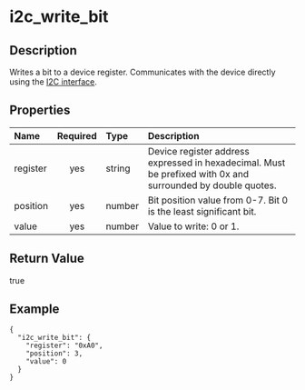 # i2c_write_bit

## Description

Writes a bit to a device register. Communicates with the device directly using
the [I2C interface](i2c_interface.md).

## Properties

| Name     | Required | Type   | Description                                                                                                 |
| :------- | :------: | :----- | :---------------------------------------------------------------------------------------------------------- |
| register |   yes    | string | Device register address expressed in hexadecimal. Must be prefixed with 0x and surrounded by double quotes. |
| position |   yes    | number | Bit position value from 0-7. Bit 0 is the least significant bit.                                            |
| value    |   yes    | number | Value to write: 0 or 1.                                                                                     |

## Return Value

true

## Example

```
{
  "i2c_write_bit": {
    "register": "0xA0",
    "position": 3,
    "value": 0
  }
}
```
